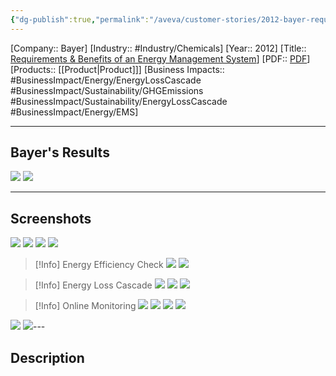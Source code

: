 ```yaml
---
{"dg-publish":true,"permalink":"/aveva/customer-stories/2012-bayer-requirements-and-benefits-of-an-energy-management-system/"}
---
```


[Company:: Bayer]
[Industry:: #Industry/Chemicals]
[Year:: 2012]
[Title:: [Requirements & Benefits of an Energy Management System](https://resources.osisoft.com/presentations/requirements-and-benefits-of-an-energy-management-system-in-the-chemical-industry/)]
[PDF:: [PDF](https://cdn.osisoft.com/corp/en/media/presentations/2012/RegionalSeminars/Germany/PDF/RS2012_DACH_Frankfurt_Bayer_MaterialScience_Then_Energy_Management_BayerMaterialScience.pdf)]
[Products:: [[Product\|Product]]]
[Business Impacts:: #BusinessImpact/Energy/EnergyLossCascade #BusinessImpact/Sustainability/GHGEmissions 
#BusinessImpact/Sustainability/EnergyLossCascade #BusinessImpact/Energy/EMS]
 

---
## Bayer's Results
![](https://i.imgur.com/ojnWqQw.png)
![](https://i.imgur.com/KmqAcb0.png)

---
## Screenshots
![](https://i.imgur.com/b5QYuxg.png)
![](https://i.imgur.com/wFykH6q.png)
![](https://i.imgur.com/D2Go29q.png)
![](https://i.imgur.com/sBrhiSl.png)

> [!Info] Energy Efficiency Check
> ![](https://i.imgur.com/vy8j3x8.png)
> ![](https://i.imgur.com/5iFAuV7.png)

> [!Info] Energy Loss Cascade
![](https://i.imgur.com/pIYrmuR.png)
![](https://i.imgur.com/dwQdFnB.png)
![](https://i.imgur.com/hyVA6iU.png)


> [!Info] Online Monitoring
> ![](https://i.imgur.com/N8YwPg2.png)
> ![](https://i.imgur.com/5XiYqY6.png)
> ![](https://i.imgur.com/rr6Svc4.png)
> ![](https://i.imgur.com/jL7v5iK.png)

![](https://i.imgur.com/0BwuFg3.png)
![](https://i.imgur.com/pn78pgf.png)---
## Description